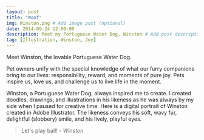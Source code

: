```yaml
---
layout: post
title: "Woof"
img: Winston.png # Add image post (optional)
date: 2014-09-24 12:00:00 
description: Meet my Portuguese Water Dog, Winston # Add post description (optional)
tag: [Illustration, Winston, Joy]
---
```

Meet Winston, the lovable Portuguese Water Dog. 

Pet owners unify with the special knowledge of what our furry companions bring to our lives: responsibility, reward, and moments of pure joy.  Pets inspire us, love us, and challenge us to live life in the moment.

Winston, a Portuguese Water Dog, always inspired me to create. I created doodles, drawings, and illustrations in his likeness as he was always by my side when I paused for creative time. Here is a digital portrait of Winston created in Adobe Illustrator. The likeness conveys his soft, wavy fur, delightful (slobbery) smile, and his lively, playful eyes.

> Let's play ball! <cite>- Winston</cite>